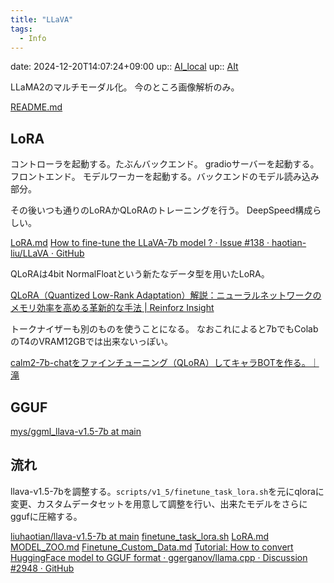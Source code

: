 ```yaml
---
title: "LLaVA"
tags:
  - Info
---
```


date: 2024-12-20T14:07:24+09:00
up:: [AI_local](../Bar/AI/AI_local.md)
up:: [AIt](../Bar/AI/AI_text.md)

LLaMA2のマルチモーダル化。
今のところ画像解析のみ。

[README.md](https://github.com/haotian-liu/LLaVA/blob/main/README.md)

## LoRA
コントローラを起動する。たぶんバックエンド。
gradioサーバーを起動する。フロントエンド。
モデルワーカーを起動する。バックエンドのモデル読み込み部分。

その後いつも通りのLoRAかQLoRAのトレーニングを行う。
DeepSpeed構成らしい。

[LoRA.md](https://github.com/haotian-liu/LLaVA/blob/main/docs/LoRA.md)
[How to fine-tune the LLaVA-7b model ? · Issue #138 · haotian-liu/LLaVA · GitHub](https://github.com/haotian-liu/LLaVA/issues/138)

QLoRAは4bit NormalFloatという新たなデータ型を用いたLoRA。

[QLoRA（Quantized Low-Rank Adaptation）解説：ニューラルネットワークのメモリ効率を高める革新的な手法 | Reinforz Insight](https://reinforz.co.jp/bizmedia/13018/)

トークナイザーも別のものを使うことになる。
なおこれによると7bでもColabのT4のVRAM12GBでは出来ないっぽい。

[calm2-7b-chatをファインチューニング（QLoRA）してキャラBOTを作る。｜滝](https://note.com/taki321/n/na8b23ee365ed)

## GGUF

[mys/ggml\_llava-v1.5-7b at main](https://huggingface.co/mys/ggml_llava-v1.5-7b/tree/main)

## 流れ
llava-v1.5-7bを調整する。`scripts/v1_5/finetune_task_lora.sh`を元にqloraに変更、カスタムデータセットを用意して調整を行い、出来たモデルをさらにggufに圧縮する。

[liuhaotian/llava-v1.5-7b at main](https://huggingface.co/liuhaotian/llava-v1.5-7b/tree/main)
[finetune\_task\_lora.sh](https://github.com/haotian-liu/LLaVA/blob/main/scripts/v1_5/finetune_task_lora.sh)
[LoRA.md](https://github.com/haotian-liu/LLaVA/blob/main/docs/LoRA.md)
[MODEL\_ZOO.md](https://github.com/haotian-liu/LLaVA/blob/main/docs/MODEL_ZOO.md)
[Finetune\_Custom\_Data.md](https://github.com/haotian-liu/LLaVA/blob/main/docs/Finetune_Custom_Data.md)
[Tutorial: How to convert HuggingFace model to GGUF format · ggerganov/llama.cpp · Discussion #2948 · GitHub](https://github.com/ggerganov/llama.cpp/discussions/2948)


